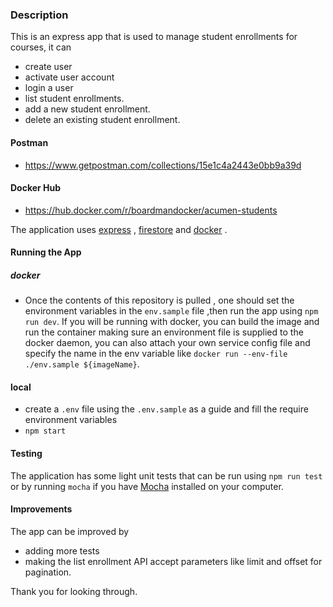 ### Description
This is an express app that is used to manage student enrollments for courses,
it can 
- create user
- activate user account
- login a user
- list student enrollments.
- add a new student enrollment. 
- delete an existing student enrollment.

#### Postman
- https://www.getpostman.com/collections/15e1c4a2443e0bb9a39d

#### Docker Hub
- https://hub.docker.com/r/boardmandocker/acumen-students

The application uses [express](https://expressjs.com/ "expressjs's Website") ,
 [firestore](https://firebase.google.com/docs/firestore "firestore's Website") 
 and [docker](https://www.docker.com/ "Dockers's Website") .

#### Running the App
##### docker
- Once the contents of this repository is pulled , one should set the environment variables in the `env.sample` file ,then run the app using `npm run dev`.
If you will be running with docker, you can build the image  and run the container making sure an environment file is supplied to the docker daemon,
you can also attach your own service config file and specify the name in the env  variable like `docker run --env-file ./env.sample ${imageName}`.
#### local
- create a `.env` file using the `.env.sample` as a guide and fill the require environment variables
- `npm start`

#### Testing

The application has some light unit tests that can be run 
using `npm run test` or by running `mocha` if you have [Mocha](https://mochajs.org/ "Mocha's Website")  installed on your computer.

#### Improvements 
The app can be improved by 
- adding more tests
- making the list enrollment API accept parameters like limit and offset for pagination.

Thank you for looking through.

